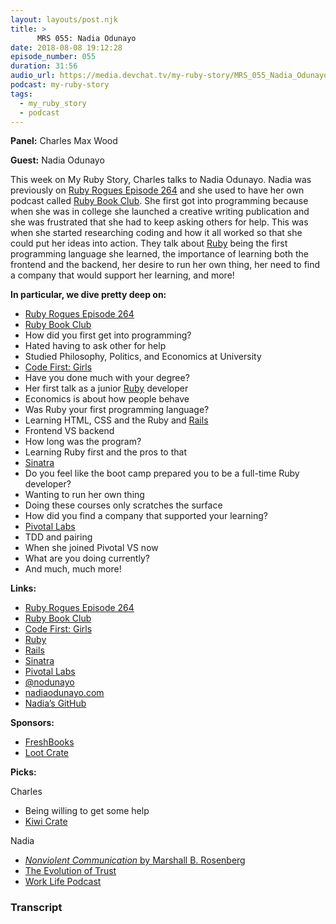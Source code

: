 ```yaml
---
layout: layouts/post.njk
title: >
      MRS 055: Nadia Odunayo
date: 2018-08-08 19:12:28
episode_number: 055
duration: 31:56
audio_url: https://media.devchat.tv/my-ruby-story/MRS_055_Nadia_Odunayo.mp3
podcast: my-ruby-story
tags: 
  - my_ruby_story
  - podcast
---
```


 **Panel:** Charles Max Wood

**Guest:** Nadia Odunayo

This week on My Ruby Story, Charles talks to Nadia Odunayo. Nadia was previously on [Ruby Rogues Episode 264](https://devchat.tv/ruby-rogues/264-rr-code-hospitality-with-nadia-odunayo/) and she used to have her own podcast called [Ruby Book Club](http://rubybookclub.com/). She first got into programming because when she was in college she launched a creative writing publication and she was frustrated that she had to keep asking others for help. This was when she started researching coding and how it all worked so that she could put her ideas into action. They talk about [Ruby](https://www.ruby-lang.org/en/) being the first programming language she learned, the importance of learning both the frontend and the backend, her desire to run her own thing, her need to find a company that would support her learning, and more!

**In particular, we dive pretty deep on:**

- [Ruby Rogues Episode 264](https://devchat.tv/ruby-rogues/264-rr-code-hospitality-with-nadia-odunayo/)
- [Ruby Book Club](http://rubybookclub.com/)
- How did you first get into programming?
- Hated having to ask other for help
- Studied Philosophy, Politics, and Economics at University
- [Code First: Girls](https://www.codefirstgirls.org.uk/)
- Have you done much with your degree?
- Her first talk as a junior [Ruby](https://www.ruby-lang.org/en/) developer
- Economics is about how people behave
- Was Ruby your first programming language?
- Learning HTML, CSS and the Ruby and [Rails](https://rubyonrails.org/)
- Frontend VS backend
- How long was the program?
- Learning Ruby first and the pros to that
- [Sinatra](http://sinatrarb.com/)
- Do you feel like the boot camp prepared you to be a full-time Ruby developer?
- Wanting to run her own thing
- Doing these courses only scratches the surface
- How did you find a company that supported your learning?
- [Pivotal Labs](https://pivotal.io/labs)
- TDD and pairing
- When she joined Pivotal VS now
- What are you doing currently?
- And much, much more!

**Links:**

- [Ruby Rogues Episode 264](https://devchat.tv/ruby-rogues/264-rr-code-hospitality-with-nadia-odunayo/)
- [Ruby Book Club](http://rubybookclub.com/)
- [Code First: Girls](https://www.codefirstgirls.org.uk/)
- [Ruby](https://www.ruby-lang.org/en/)
- [Rails](https://rubyonrails.org/)
- [Sinatra](http://sinatrarb.com/)
- [Pivotal Labs](https://pivotal.io/labs)
- [@nodunayo](https://twitter.com/nodunayo?ref_src=twsrc%255Egoogle%257Ctwcamp%255Eserp%257Ctwgr%255Eauthor)
- [nadiaodunayo.com](http://www.nadiaodunayo.com/)
- [Nadia’s GitHub](https://github.com/nodunayo)

**Sponsors:**

- [FreshBooks](https://www.freshbooks.com/invoice?ref=11731&utm_source=pbm&utm_medium=affiliate-program&utm_influencer=419364&utm_campaign=podcast-influencers)
- [Loot Crate](https://www.lootcrate.com/)

**Picks:**

Charles

- Being willing to get some help
- [Kiwi Crate](https://www.kiwico.com/)

Nadia

- [_Nonviolent Communication_ by Marshall B. Rosenberg](https://www.amazon.com/Nonviolent-Communication-Language-Marshall-Rosenberg/dp/1892005034)
- [The Evolution of Trust](https://ncase.me/trust/)
- [Work Life Podcast](http://www.adamgrant.net/worklife)


### Transcript


